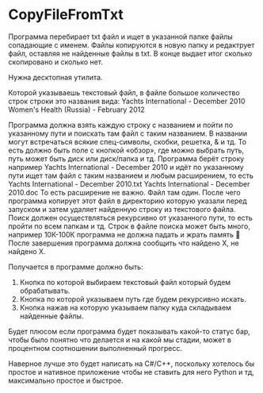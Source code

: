 # CopyFileFromTxt
Программа перебирает txt файл и ищет в указанной папке файлы сопадающие с именем. Файлы копируются в новую папку и редактрует файл, оставляя не найденные файлы в txt. В конце выдает итог сколько скопировано и сколько нет.

Нужна десктопная утилита.

Которой указываешь текстовый файл, в файле большое количество строк строки это названия вида:
Yachts International - December 2010
Women's Health (Russia) - February 2012

Программа должна взять каждую строку с названием и пойти по указанному пути и поискать там файл с таким названием.
В названии могут встречаться всякие спец-символы, скобки, решетка, & и тд.
То есть должно быть поле с кнопкой «обзор», где можно выбрать путь, путь может быть диск или диск/папка и тд.
Программа берёт строку например 
Yachts International - December 2010
и идёт по указанному пути ищет там файл с таким названием и любым расширением, то есть
Yachts International - December 2010.txt
Yachts International - December 2010.doc
То есть расширение не важно. Файл там один.
После чего программа копирует этот файл в директорию которую указали перед запуском и затем удаляет найденную строку из текстового файла.
Поиск должен осуществляться рекурсивно от указанного пути, то есть пройти по всем папкам и тд.
Строк в файле поиска может быть много, например 10К-100К программа не должна падать и жрать память 🙂
После завершения программа должна сообщить что найдено Х, не найдено Х.

Получается в программе должно быть:
1. Кнопка по которой выбираем текстовый файл который будем обрабатывать.
2. Кнопка по которой указываем путь где будем рекурсивно искать.
3. Кнопка нажав на которую указываем папку куда складываем найденные файлы.

Будет плюсом если программа будет показывать какой-то статус бар, чтобы было понятно что делается и на какой мы стадии, может в процентном соотношении выполненный прогресс.

Наверное лучше это будет написать на C#/C++, поскольку хотелось бы простое и нативное приложение чтобы не ставить для него Python и тд, максимально простое и быстрое.
